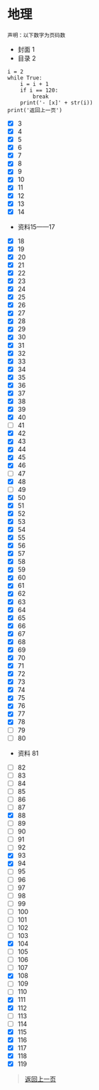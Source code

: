# 地理

    声明：以下数字为页码数

- 封面 1
- 目录 2

>

    i = 2
    while True:
        i = i + 1
        if i == 120:
            break
        print('- [x]' + str(i))
    print('返回上一页')


- [x] 3
- [x] 4
- [x] 5
- [x] 6
- [x] 7
- [x] 8
- [x] 9
- [x] 10
- [x] 11
- [x] 12
- [x] 13
- [x] 14
- 资料15——17
- [x] 18
- [x] 19
- [x] 20
- [x] 21
- [x] 22
- [x] 23
- [x] 24
- [x] 25
- [x] 26
- [x] 27
- [x] 28
- [x] 29
- [x] 30
- [x] 31
- [x] 32
- [x] 33
- [x] 34
- [x] 35
- [x] 36
- [x] 37
- [x] 38
- [x] 39
- [x] 40
- [ ] 41
- [x] 42
- [x] 43
- [x] 44
- [x] 45
- [x] 46
- [ ] 47
- [x] 48
- [ ] 49
- [x] 50
- [x] 51
- [x] 52
- [x] 53
- [x] 54
- [x] 55
- [x] 56
- [x] 57
- [x] 58
- [x] 59
- [x] 60
- [x] 61
- [x] 62
- [x] 63
- [x] 64
- [x] 65
- [x] 66
- [x] 67
- [x] 68
- [x] 69
- [x] 70
- [x] 71
- [x] 72
- [x] 73
- [x] 74
- [x] 75
- [x] 76
- [x] 77
- [x] 78
- [ ] 79
- [ ] 80
- 资料 81
- [ ] 82
- [ ] 83
- [ ] 84
- [ ] 85
- [ ] 86
- [ ] 87
- [x] 88
- [ ] 89
- [ ] 90
- [ ] 91
- [ ] 92
- [x] 93
- [x] 94
- [ ] 95
- [ ] 96
- [ ] 97
- [ ] 98
- [ ] 99
- [ ] 100
- [ ] 101
- [ ] 102
- [ ] 103
- [x] 104
- [ ] 105
- [ ] 106
- [ ] 107
- [x] 108
- [ ] 109
- [ ] 110
- [x] 111
- [x] 112
- [ ] 113
- [ ] 114
- [x] 115
- [x] 116
- [x] 117
- [x] 118
- [x] 119
>[返回上一页](https://zhs141.github.io/homework/eight_han/index.html)
